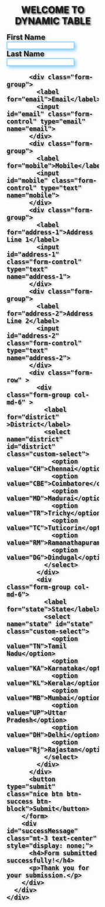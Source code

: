 <!DOCTYPE html>
<html lang="en">

<head>
  <meta charset="UTF-8">
  <meta name="viewport" content="width=device-width, initial-scale=1.0">
  <title>BOOTSTRAP TABLE</title>
  <link rel="stylesheet" href="https://cdn.jsdelivr.net/npm/bootstrap@4.5.3/dist/css/bootstrap.min.css">

  <style>

    .my-container {
      font-weight: bold;
      font-size: 20px;
      width: 50%;
      margin: auto;
      text-shadow:2px 2px 5px gray;
    }

    .good {
      font-size: 25px;
      text-align: center;
      font-weight: bold;
      text-shadow:2px 2px 4px black;
    }
    
  .nice{
  text-shadow:2px 2px 5px white;
  box-shadow:4px 4px 10px black;
  }

  input[type=text] {
  border: 2px solid lightskyblue;
  box-shadow:4px 4px 10px lightskyblue;
}

input[type=email] {
  border: 2px solid lightskyblue;
box-shadow:4px 4px 10px lightskyblue;
}

.custom-select{
  font-weight: bold;
  border: 2px solid lightskyblue;
box-shadow:4px 4px 10px lightskyblue;
}
  </style>

</head>

<body>
  <h1 class="container my-container p-2 good text-success w-25 text-shadow">WELCOME TO DYNAMIC TABLE</h1>
  <br>
  <div class="container my-container p-1 text-shadow">
    <div class="row">
      <div class="col-lg-6 offset-lg-3 col-md-8 offset-md-2 col-sm-10 offset-sm-1">
        <form id="myForm">
          <div class="form-row">
            <div class="form-group col-md-6">
              <label for="first-name">First Name</label>
              <input id="first-name" class="form-control" type="text" name="first-name">
            </div>
            <div class="form-group col-md-6">
              <label for="last-name">Last Name</label>
              <input id="last-name" class="form-control" type="text" name="last-name">
            </div>
          </div>

          <div class="form-group">
            <label for="email">Email</label>
            <input id="email" class="form-control" type="email" name="email">
          </div>
          <div class="form-group">
            <label for="mobile">Mobile</label>
            <input id="mobile" class="form-control" type="text" name="mobile">
          </div>
          <div class="form-group">
            <label for="address-1">Address Line 1</label>
            <input id="address-1" class="form-control" type="text" name="address-1">
          </div>
          <div class="form-group">
            <label for="address-2">Address Line 2</label>
            <input id="address-2" class="form-control" type="text" name="address-2">
          </div>
          <div class="form-row" >
            <div class="form-group col-md-6" >
              <label for="district" >District</label>
              <select name="district" id="district" class="custom-select">
                <option value="CH">Chennai</option>
                <option value="CBE">Coimbatore</option>
                <option value="MD">Madurai</option>
                <option value="TR">Trichy</option>
                <option value="TC">Tuticorin</option>
                <option value="RM">Ramanathapuram</option>
                <option value="DG">Dindugal</option>
              </select>
            </div>
            <div class="form-group col-md-6">
              <label for="state">State</label>
              <select name="state" id="state" class="custom-select">
                <option value="TN">Tamil Nadu</option>
                <option value="KA">Karnataka</option>
                <option value="KL">Kerala</option>
                <option value="MB">Mumbai</option>
                <option value="UP">Uttar Pradesh</option>
                <option value="DH">Delhi</option>
                <option value="Rj">Rajastan</option>
              </select>
            </div>
          </div>
          <button type="submit" class="nice btn btn-success btn-block">Submit</button>
        </form>
        <div id="successMessage" class="mt-3 text-center" style="display: none;">
          <h4>Form submitted successfully!</h4>
          <p>Thank you for your submission.</p>
        </div>
      </div>
    </div>
  </div>

  <script src="https://code.jquery.com/jquery-3.5.1.slim.min.js"></script>
  <script src="https://cdn.jsdelivr.net/npm/bootstrap@4.5.3/dist/js/bootstrap.bundle.min.js"></script>
  <script>
    const form = document.getElementById('myForm');
    const successMessage = document.getElementById('successMessage');

    form.addEventListener('submit', (e) => {
      e.preventDefault();
      successMessage.style.display = 'block';
      form.reset();
    });
  </script>

</body>

</html>
